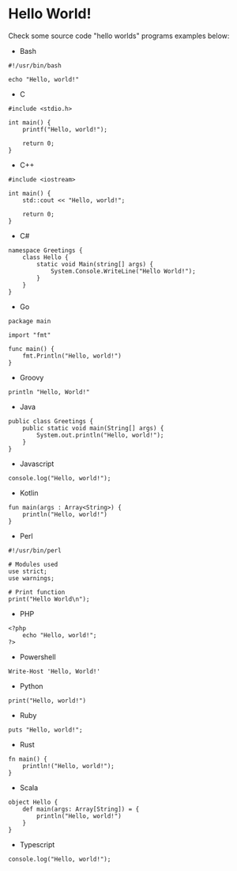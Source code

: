 # Hello World!

Check some source code "hello worlds" programs examples below:

- Bash

```bash,editable
#!/usr/bin/bash

echo "Hello, world!"
```

- C

```c,editable
#include <stdio.h>

int main() {
    printf("Hello, world!");

    return 0;
}
```

- C++

```cpp,editable
#include <iostream>

int main() {
    std::cout << "Hello, world!";

    return 0;
}
```

- C#

```csharp,editable
namespace Greetings {
    class Hello {       
        static void Main(string[] args) {
            System.Console.WriteLine("Hello World!");
        }
    }
}
```

- Go

```go,editable
package main

import "fmt"

func main() {
    fmt.Println("Hello, world!")
}
```

- Groovy

```groovy,editable
println "Hello, World!"
```

- Java

```java,editable
public class Greetings {
    public static void main(String[] args) {
        System.out.println("Hello, world!");
    }
}
```

- Javascript

```javascript,editable
console.log("Hello, world!");
```

- Kotlin

```kotlin,editable
fun main(args : Array<String>) {
    println("Hello, world!")
}
```

- Perl

```perl,editable
#!/usr/bin/perl
  
# Modules used
use strict;
use warnings;
  
# Print function 
print("Hello World\n");
```

- PHP

```php,editable
<?php
    echo "Hello, world!";
?>
```

- Powershell

```powershell,editable
Write-Host 'Hello, World!'
```

- Python

```python,editable
print("Hello, world!")
```

- Ruby

```ruby,editable
puts "Hello, world!";
```

- Rust

```rust,editable
fn main() {
    println!("Hello, world!");
}
```

- Scala

```scala,editable
object Hello {
    def main(args: Array[String]) = {
        println("Hello, world!")
    }
}
```

- Typescript

```typescript,editable
console.log("Hello, world!");
```